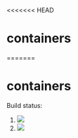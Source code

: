 <<<<<<< HEAD
# containers
=======
# containers

Build status:

1. [![](https://github.com/RuiluGao/containers/workflows/tests-fibonacci/badge.svg)](https://github.com/mikeizbicki/containers/actions?query=workflow%3Atests-fibonacci)
1. [![](https://github.com/RuiluGao/containers/workflows/tests-range/badge.svg)](https://github.com/mikeizbicki/containers/actions?query=workflow%3Atests-range)
